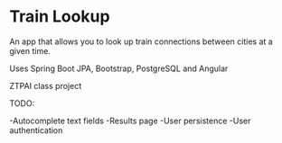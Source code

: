 # Train Lookup

An app that allows you to look up train connections between cities at a given time.

Uses Spring Boot JPA, Bootstrap, PostgreSQL and Angular

ZTPAI class project

TODO:

-Autocomplete text fields
-Results page
-User persistence
-User authentication
